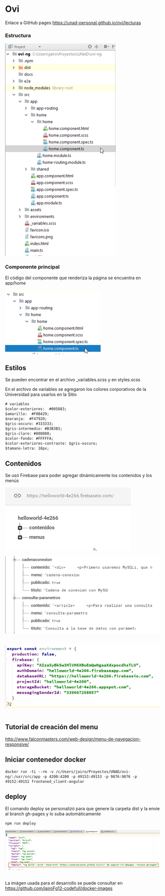 # Ovi
Enlace a GitHub pages
https://unad-personal.github.io/ovi/lecturas

### Estructura

![Estructura](docs/estructura.png) &nbsp;

### Componente principal
El código del componente que renderiza la página se encuentra en app/home &nbsp;


![Estructura](docs/home.png) &nbsp;

## Estilos
Se pueden encontrar en el archivo _variables.scss y en styles.scss


En el archivo de variables se agregaron los colores corporativos de la Universidad para usarlos en la Sitio


``` 
# variables
$color-exteriores:  #005883;
$amarillo:  #F0B429;
$naranja:  #F47920;
$gris-oscuro: #333333;
$gris-intermedio: #B3B3B3;
$gris-claro: #808080;
$color-fondo: #FFFFFA;
$color-exteriores-contraste: $gris-oscuro;
$tamano-letra: 18px;
```

## Contenidos
Se usó Firebase para poder agregar dinámicamente los contenidos y los menús


![Estructura](docs/firebase.png) &nbsp;

![Estructura](docs/contenidosFirebase.png) &nbsp;

![Estructura](docs/variables_firebase.png) &nbsp;


## Tutorial de creación del menu
http://www.falconmasters.com/web-design/menu-de-navegacion-responsive/

## Iniciar contenedor docker
```
docker run -ti --rm -v /c/Users/jairo/Proyectos/UNAD/ovi-ng/:/usr/src/app -p 4200:4200 -p 49153:49153 -p 9876:9876 -p 49152:49152 frontened_client-angular
```

## deploy
El comando deploy se personalizó para que genere la carpeta dist y la envie al branch gh-pages y lo suba automáticamente
```sh
npm run deploy
```
![Estructura](docs/deploy.png) &nbsp;


La imágen usada para el desarrollo se puede consultar en 
https://github.com/jairoFg12-codefull/docker-images

